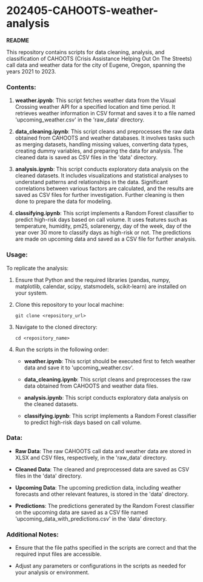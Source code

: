 # 202405-CAHOOTS-weather-analysis

**README**

This repository contains scripts for data cleaning, analysis, and classification of CAHOOTS (Crisis Assistance Helping Out On The Streets) call data and weather data for the city of Eugene, Oregon, spanning the years 2021 to 2023.

### Contents:

1. **weather.ipynb**: This script fetches weather data from the Visual Crossing weather API for a specified location and time period. It retrieves weather information in CSV format and saves it to a file named 'upcoming_weather.csv' in the 'raw_data' directory.

2. **data_cleaning.ipynb**: This script cleans and preprocesses the raw data obtained from CAHOOTS and weather databases. It involves tasks such as merging datasets, handling missing values, converting data types, creating dummy variables, and preparing the data for analysis. The cleaned data is saved as CSV files in the 'data' directory.

3. **analysis.ipynb**: This script conducts exploratory data analysis on the cleaned datasets. It includes visualizations and statistical analyses to understand patterns and relationships in the data. Significant correlations between various factors are calculated, and the results are saved as CSV files for further investigation. Further cleaning is then done to prepare the data for modeling.

4. **classifying.ipynb**: This script implements a Random Forest classifier to predict high-risk days based on call volume. It uses features such as temperature, humidity, pm25, solarenergy, day of the week, day of the year over 30 more to classify days as high-risk or not. The predictions are made on upcoming data and saved as a CSV file for further analysis.

### Usage:

To replicate the analysis:

1. Ensure that Python and the required libraries (pandas, numpy, matplotlib, calendar, scipy, statsmodels, scikit-learn) are installed on your system.

2. Clone this repository to your local machine:

   ```
   git clone <repository_url>
   ```

3. Navigate to the cloned directory:

   ```
   cd <repository_name>
   ```

4. Run the scripts in the following order:

   - **weather.ipynb**: This script should be executed first to fetch weather data and save it to 'upcoming_weather.csv'.

   - **data_cleaning.ipynb**: This script cleans and preprocesses the raw data obtained from CAHOOTS and weather data files.

   - **analysis.ipynb**: This script conducts exploratory data analysis on the cleaned datasets.

   - **classifying.ipynb**: This script implements a Random Forest classifier to predict high-risk days based on call volume.

### Data:

- **Raw Data**: The raw CAHOOTS call data and weather data are stored in XLSX and CSV files, respectively, in the 'raw_data' directory.

- **Cleaned Data**: The cleaned and preprocessed data are saved as CSV files in the 'data' directory.

- **Upcoming Data**: The upcoming prediction data, including weather forecasts and other relevant features, is stored in the 'data' directory.

- **Predictions**: The predictions generated by the Random Forest classifier on the upcoming data are saved as a CSV file named 'upcoming_data_with_predictions.csv' in the 'data' directory.

### Additional Notes:

- Ensure that the file paths specified in the scripts are correct and that the required input files are accessible.

- Adjust any parameters or configurations in the scripts as needed for your analysis or environment.
